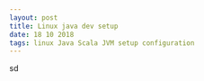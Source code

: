 ```yaml
---
layout: post
title: Linux java dev setup
date: 18 10 2018
tags: linux Java Scala JVM setup configuration
---
```



sd

